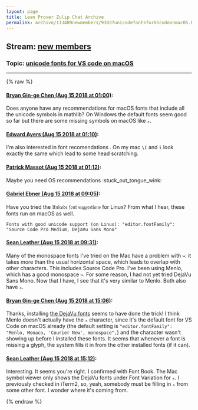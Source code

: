 ```yaml
---
layout: page
title: Lean Prover Zulip Chat Archive 
permalink: archive/113489newmembers/93037unicodefontsforVScodeonmacOS.html
---
```


## Stream: [new members](index.html)
### Topic: [unicode fonts for VS code on macOS](93037unicodefontsforVScodeonmacOS.html)

---


{% raw %}
#### [ Bryan Gin-ge Chen (Aug 15 2018 at 01:00)](https://leanprover.zulipchat.com/#narrow/stream/113489-new%20members/topic/unicode%20fonts%20for%20VS%20code%20on%20macOS/near/132142135):
Does anyone have any recommendations for macOS fonts that include all the unicode symbols in mathlib? On Windows the default fonts seem good so far but there are some missing symbols on macOS like `ₘ`.

#### [ Edward Ayers (Aug 15 2018 at 01:10)](https://leanprover.zulipchat.com/#narrow/stream/113489-new%20members/topic/unicode%20fonts%20for%20VS%20code%20on%20macOS/near/132142546):
I'm also interested in font recomendations . On my mac `\I` and `i` look exactly the same which lead to some head scratching.

#### [ Patrick Massot (Aug 15 2018 at 01:12)](https://leanprover.zulipchat.com/#narrow/stream/113489-new%20members/topic/unicode%20fonts%20for%20VS%20code%20on%20macOS/near/132142574):
Maybe you need OS recommendations :stuck_out_tongue_wink:

#### [ Gabriel Ebner (Aug 15 2018 at 09:05)](https://leanprover.zulipchat.com/#narrow/stream/113489-new%20members/topic/unicode%20fonts%20for%20VS%20code%20on%20macOS/near/132160189):
Have you tried the 𝔘𝔫𝔦𝔠𝔬𝔡𝔢 𝔣𝔬𝔫𝔱 𝔰𝔲𝔤𝔤𝔢𝔰𝔱𝔦𝔬𝔫𝔰 for Linux?  From what I hear, these fonts run on macOS as well.
```quote
Fonts with good unicode support (on Linux): "editor.fontFamily": "Source Code Pro Medium, DejaVu Sans Mono"
```

#### [ Sean Leather (Aug 15 2018 at 09:31)](https://leanprover.zulipchat.com/#narrow/stream/113489-new%20members/topic/unicode%20fonts%20for%20VS%20code%20on%20macOS/near/132161106):
Many of the monospace fonts I've tried on the Mac have a problem with `↪`: it takes more than the usual horizontal space, which leads to overlap with other characters. This includes Source Code Pro. I've been using Menlo, which has a good monospace `↪`. For some reason, I had not yet tried DejaVu Sans Mono. Now that I have, I see that it's very similar to Menlo. Both also have `ₘ`.

#### [ Bryan Gin-ge Chen (Aug 15 2018 at 15:06)](https://leanprover.zulipchat.com/#narrow/stream/113489-new%20members/topic/unicode%20fonts%20for%20VS%20code%20on%20macOS/near/132173504):
Thanks, installing [the DejaVu fonts](https://dejavu-fonts.github.io/) seems to have done the trick! I think Menlo doesn't actually have the `ₘ` character, since it's the default font for VS Code on macOS already (the default setting  is `"editor.fontFamily": "Menlo, Monaco, 'Courier New', monospace",`) and the character wasn't showing up before I installed these fonts. It seems that whenever a font is missing a glyph, the system fills it in from the other installed fonts (if it can).

#### [ Sean Leather (Aug 15 2018 at 15:12)](https://leanprover.zulipchat.com/#narrow/stream/113489-new%20members/topic/unicode%20fonts%20for%20VS%20code%20on%20macOS/near/132173814):
Interesting. It seems you're right. I confirmed with Font Book. The Mac symbol viewer only shows the DejaVu fonts under Font Variation for `ₘ`. I previously checked in iTerm2, so, yeah, somebody must be filling in `ₘ` from some other font. I wonder where it's coming from.


{% endraw %}
